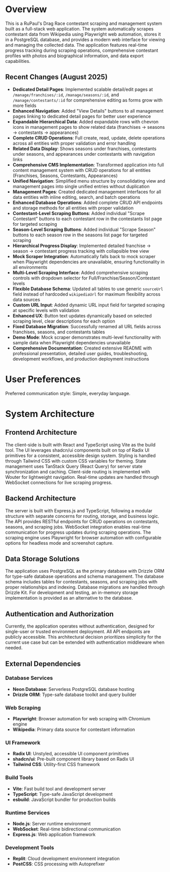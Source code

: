 # Overview

This is a RuPaul's Drag Race contestant scraping and management system built as a full-stack web application. The system automatically scrapes contestant data from Wikipedia using Playwright web automation, stores it in a PostgreSQL database, and provides a modern web interface for viewing and managing the collected data. The application features real-time progress tracking during scraping operations, comprehensive contestant profiles with photos and biographical information, and data export capabilities.

## Recent Changes (August 2025)

- **Dedicated Detail Pages**: Implemented scalable detail/edit pages at `/manage/franchises/:id`, `/manage/seasons/:id`, and `/manage/contestants/:id` for comprehensive editing as forms grow with more fields
- **Enhanced Navigation**: Added "View Details" buttons to all management pages linking to dedicated detail pages for better user experience
- **Expandable Hierarchical Data**: Added expandable rows with chevron icons in management pages to show related data (franchises → seasons → contestants → appearances)
- **Complete CRUD Operations**: Full create, read, update, delete operations across all entities with proper validation and error handling
- **Related Data Display**: Shows seasons under franchises, contestants under seasons, and appearances under contestants with navigation links
- **Comprehensive CMS Implementation**: Transformed application into full content management system with CRUD operations for all entities (Franchises, Seasons, Contestants, Appearances)
- **Unified Navigation**: Simplified menu structure by consolidating view and management pages into single unified entries without duplication
- **Management Pages**: Created dedicated management interfaces for all data entities with inline editing, search, and batch operations
- **Enhanced Database Operations**: Added complete CRUD API endpoints and storage methods for all entities with proper validation
- **Contestant-Level Scraping Buttons**: Added individual "Scrape Contestant" buttons to each contestant row in the contestants list page for targeted scraping
- **Season-Level Scraping Buttons**: Added individual "Scrape Season" buttons to each season row in the seasons list page for targeted scraping
- **Hierarchical Progress Display**: Implemented detailed franchise → season → contestant progress tracking with collapsible tree view
- **Mock Scraper Integration**: Automatically falls back to mock scraper when Playwright dependencies are unavailable, ensuring functionality in all environments
- **Multi-Level Scraping Interface**: Added comprehensive scraping controls with dropdown selector for Full/Franchise/Season/Contestant levels
- **Flexible Database Schema**: Updated all tables to use generic `sourceUrl` field instead of hardcoded `wikipediaUrl` for maximum flexibility across data sources
- **Custom URL Input**: Added dynamic URL input field for targeted scraping at specific levels with validation
- **Enhanced UX**: Button text updates dynamically based on selected scraping level, clear descriptions for each option
- **Fixed Database Migration**: Successfully renamed all URL fields across franchises, seasons, and contestants tables
- **Demo Mode**: Mock scraper demonstrates multi-level functionality with sample data when Playwright dependencies unavailable
- **Comprehensive Documentation**: Created extensive README with professional presentation, detailed user guides, troubleshooting, development workflows, and production deployment instructions

# User Preferences

Preferred communication style: Simple, everyday language.

# System Architecture

## Frontend Architecture
The client-side is built with React and TypeScript using Vite as the build tool. The UI leverages shadcn/ui components built on top of Radix UI primitives for a consistent, accessible design system. Styling is handled through Tailwind CSS with custom CSS variables for theming. State management uses TanStack Query (React Query) for server state synchronization and caching. Client-side routing is implemented with Wouter for lightweight navigation. Real-time updates are handled through WebSocket connections for live scraping progress.

## Backend Architecture
The server is built with Express.js and TypeScript, following a modular structure with separate concerns for routing, storage, and business logic. The API provides RESTful endpoints for CRUD operations on contestants, seasons, and scraping jobs. WebSocket integration enables real-time communication for progress updates during scraping operations. The scraping engine uses Playwright for browser automation with configurable options for headless mode and screenshot capture.

## Data Storage Solutions
The application uses PostgreSQL as the primary database with Drizzle ORM for type-safe database operations and schema management. The database schema includes tables for contestants, seasons, and scraping jobs with proper relationships and indexing. Database migrations are handled through Drizzle Kit. For development and testing, an in-memory storage implementation is provided as an alternative to the database.

## Authentication and Authorization
Currently, the application operates without authentication, designed for single-user or trusted environment deployment. All API endpoints are publicly accessible. This architectural decision prioritizes simplicity for the current use case but can be extended with authentication middleware when needed.

## External Dependencies

### Database Services
- **Neon Database**: Serverless PostgreSQL database hosting
- **Drizzle ORM**: Type-safe database toolkit and query builder

### Web Scraping
- **Playwright**: Browser automation for web scraping with Chromium engine
- **Wikipedia**: Primary data source for contestant information

### UI Framework
- **Radix UI**: Unstyled, accessible UI component primitives
- **shadcn/ui**: Pre-built component library based on Radix UI
- **Tailwind CSS**: Utility-first CSS framework

### Build Tools
- **Vite**: Fast build tool and development server
- **TypeScript**: Type-safe JavaScript development
- **esbuild**: JavaScript bundler for production builds

### Runtime Services
- **Node.js**: Server runtime environment
- **WebSocket**: Real-time bidirectional communication
- **Express.js**: Web application framework

### Development Tools
- **Replit**: Cloud development environment integration
- **PostCSS**: CSS processing with Autoprefixer
